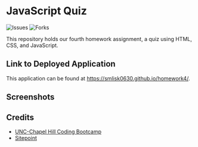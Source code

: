# JavaScript Quiz
![Issues](https://img.shields.io/github/issues/smlisk0630/homework3)
![Forks](https://img.shields.io/github/forks/smlisk0630/homework3)

This repository holds our fourth homework assignment, a quiz using HTML, CSS, and JavaScript.

## Link to Deployed Application
This application can be found at https://smlisk0630.github.io/homework4/.

## Screenshots


## Credits

- [UNC-Chapel Hill Coding Bootcamp](https://bootcamp.unc.edu/)
- [Sitepoint](https://www.sitepoint.com/simple-javascript-quiz/)
